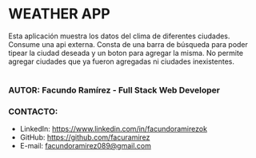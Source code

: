# WEATHER APP

Esta aplicación muestra los datos del clima de diferentes ciudades. Consume una api externa. Consta de una barra de búsqueda para poder tipear la ciudad deseada y un boton para agregar la misma. No permite agregar ciudades que ya fueron agregadas ni ciudades inexistentes.
#
# 
### AUTOR: Facundo Ramírez - Full Stack Web Developer
### CONTACTO:
* LinkedIn: https://www.linkedin.com/in/facundoramirezok
* GitHub: https://github.com/facuramirez
* E-mail: facundoramirez089@gmail.com
